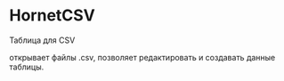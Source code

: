 # HornetCSV
Таблица для CSV

открывает файлы .csv, позволяет редактировать и создавать данные таблицы.
